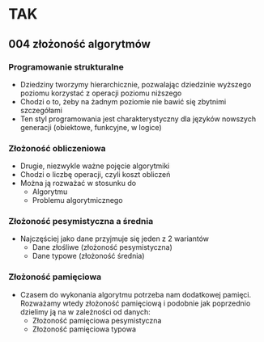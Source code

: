 # TAK

## 004 złożoność algorytmów

### Programowanie strukturalne

- Dziedziny tworzymy hierarchicznie, pozwalając dziedzinie wyższego poziomu korzystać z operacji poziomu niższego
- Chodzi o to, żeby na żadnym poziomie nie bawić się zbytnimi szczegółami
- Ten styl programowania jest charakterystyczny dla języków nowszych generacji (obiektowe, funkcyjne, w logice)

### Złożoność obliczeniowa

- Drugie, niezwykle ważne pojęcie algorytmiki
- Chodzi o liczbę operacji, czyli koszt obliczeń
- Można ją rozważać w stosunku do
  - Algorytmu
  - Problemu algorytmicznego

### Złożoność pesymistyczna a średnia

- Najczęściej jako dane przyjmuje się jeden z 2 wariantów
  - Dane złośliwe (złożoność pesymistyczna)
  - Dane typowe (złożoność średnia)

### Złożoność pamięciowa

- Czasem do wykonania algorytmu potrzeba nam dodatkowej pamięci. Rozważamy wtedy złożoność pamięciową i podobnie jak poprzednio dzielimy ją na w zależności od danych:
  - Złożoność pamięciowa pesymistyczna
  - Złożoność pamięciowa typowa
